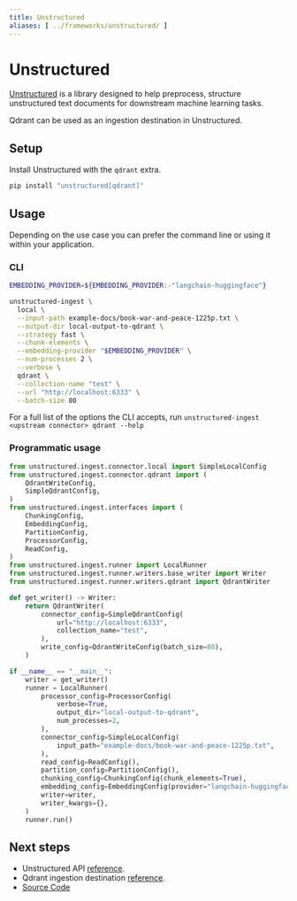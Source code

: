 ```yaml
---
title: Unstructured
aliases: [ ../frameworks/unstructured/ ]
---
```


# Unstructured

[Unstructured](https://unstructured.io/) is a library designed to help preprocess, structure unstructured text documents for downstream machine learning tasks.

Qdrant can be used as an ingestion destination in Unstructured.

## Setup

Install Unstructured with the `qdrant` extra.

```bash
pip install "unstructured[qdrant]"
```

## Usage


Depending on the use case you can prefer the command line or using it within your application.

### CLI

```bash
EMBEDDING_PROVIDER=${EMBEDDING_PROVIDER:-"langchain-huggingface"}

unstructured-ingest \
  local \
  --input-path example-docs/book-war-and-peace-1225p.txt \
  --output-dir local-output-to-qdrant \
  --strategy fast \
  --chunk-elements \
  --embedding-provider "$EMBEDDING_PROVIDER" \
  --num-processes 2 \
  --verbose \
  qdrant \
  --collection-name "test" \
  --url "http://localhost:6333" \
  --batch-size 80
```

For a full list of the options the CLI accepts, run `unstructured-ingest <upstream connector> qdrant --help`

### Programmatic usage

```python
from unstructured.ingest.connector.local import SimpleLocalConfig
from unstructured.ingest.connector.qdrant import (
    QdrantWriteConfig,
    SimpleQdrantConfig,
)
from unstructured.ingest.interfaces import (
    ChunkingConfig,
    EmbeddingConfig,
    PartitionConfig,
    ProcessorConfig,
    ReadConfig,
)
from unstructured.ingest.runner import LocalRunner
from unstructured.ingest.runner.writers.base_writer import Writer
from unstructured.ingest.runner.writers.qdrant import QdrantWriter

def get_writer() -> Writer:
    return QdrantWriter(
        connector_config=SimpleQdrantConfig(
            url="http://localhost:6333",
            collection_name="test",
        ),
        write_config=QdrantWriteConfig(batch_size=80),
    )

if __name__ == "__main__":
    writer = get_writer()
    runner = LocalRunner(
        processor_config=ProcessorConfig(
            verbose=True,
            output_dir="local-output-to-qdrant",
            num_processes=2,
        ),
        connector_config=SimpleLocalConfig(
            input_path="example-docs/book-war-and-peace-1225p.txt",
        ),
        read_config=ReadConfig(),
        partition_config=PartitionConfig(),
        chunking_config=ChunkingConfig(chunk_elements=True),
        embedding_config=EmbeddingConfig(provider="langchain-huggingface"),
        writer=writer,
        writer_kwargs={},
    )
    runner.run()
```

## Next steps

- Unstructured API [reference](https://unstructured-io.github.io/unstructured/api.html).
- Qdrant ingestion destination [reference](https://unstructured-io.github.io/unstructured/ingest/destination_connectors/qdrant.html).
- [Source Code](https://github.com/Unstructured-IO/unstructured/blob/main/unstructured/ingest/connector/qdrant.py)
